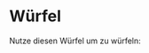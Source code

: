 <script setup lang="ts">
import DiceBox from './code/components/DiceBox.vue';
</script>

# Würfel

Nutze diesen Würfel um zu würfeln:

<DiceBox />